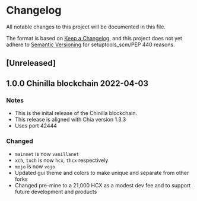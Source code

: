 # Changelog

All notable changes to this project will be documented in this file.

The format is based on [Keep a Changelog](https://keepachangelog.com/en/1.0.0/),
and this project does not yet adhere to [Semantic Versioning](https://semver.org/spec/v2.0.0.html)
for setuptools_scm/PEP 440 reasons.

## [Unreleased]

## 1.0.0 Chinilla blockchain 2022-04-03

### Notes

- This is the inital release of the Chinilla blockchain.
- This release is aligned with Chia version 1.3.3
- Uses port 42444

### Changed

- `mainnet` is now `vanillanet`
- `xch`, `txch` is now `hcx`, `thcx` respectively
- `mojo` is now `vojo`
- Updated gui theme and colors to make unique and separate from other forks
- Changed pre-mine to a 21,000 HCX as a modest dev fee and to support future development and products
